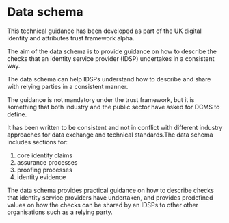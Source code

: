 # Data schema

This technical guidance has been developed as part of the UK digital identity and attributes trust framework alpha.

The aim of the data schema is to provide guidance on how to describe the checks that an identity service provider (IDSP) undertakes in a consistent way.

The data schema can help IDSPs understand how to describe and share with relying parties in a consistent manner.

The guidance is not mandatory under the trust framework, but it is something that both industry and the public sector have asked for DCMS to define. 

It has been written to be consistent and not in conflict with different industry approaches for data exchange and technical standards.The data schema includes sections for: 
1) core identity claims 
2) assurance processes 
3) proofing processes 
4) identity evidence

The data schema provides practical guidance on how to describe checks that identity service providers have undertaken, and provides predefined values on how the checks can be shared by an IDSPs to other other organisations such as a relying party.
